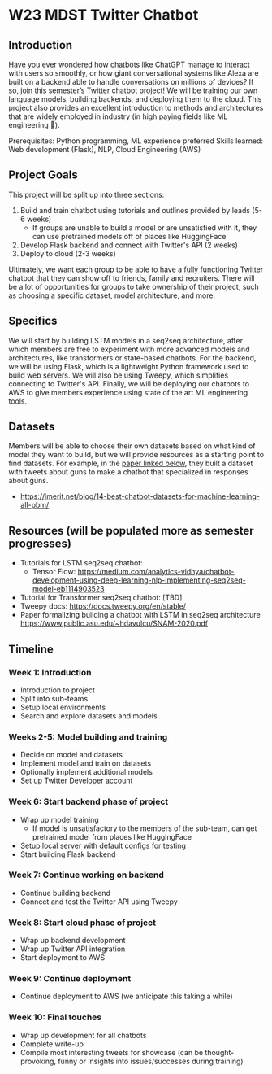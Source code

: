 # W23 MDST Twitter Chatbot

## Introduction
Have you ever wondered how chatbots like ChatGPT manage to interact with users so smoothly, or how giant conversational systems like Alexa are built on a backend able to handle conversations on millions of devices? If so, join this semester’s Twitter chatbot project! We will be training our own language models, building backends, and deploying them to the cloud. This project also provides an excellent introduction to methods and architectures that are widely employed in industry (in high paying fields like ML engineering 👀).

Prerequisites: Python programming, ML experience preferred
Skills learned: Web development (Flask), NLP, Cloud Engineering (AWS)

## Project Goals
This project will be split up into three sections:
1. Build and train chatbot using tutorials and outlines provided by leads (5-6 weeks)
    - If groups are unable to build a model or are unsatisfied with it, they can use pretrained models off of places like HuggingFace
2. Develop Flask backend and connect with Twitter's API (2 weeks)
3. Deploy to cloud (2-3 weeks)

Ultimately, we want each group to be able to have a fully functioning Twitter chatbot that they can show off to friends, family and recruiters. There will be a lot of opportunities for groups to take ownership of their project, such as choosing a specific dataset, model architecture, and more. 

## Specifics
We will start by building LSTM models in a seq2seq architecture, after which members are free to experiment with more advanced models and architectures, like transformers or state-based chatbots. For the backend, we will be using Flask, which is a lightweight Python framework used to build web servers. We will also be using Tweepy, which simplifies connecting to Twitter's API. Finally, we will be deploying our chatbots to AWS to give members experience using state of the art ML engineering tools.

## Datasets
Members will be able to choose their own datasets based on what kind of model they want to build, but we will provide resources as a starting point to find datasets. For example, in the [paper linked below](https://www.public.asu.edu/~hdavulcu/SNAM-2020.pdf), they built a dataset with tweets about guns to make a chatbot that specialized in responses about guns. 
- https://imerit.net/blog/14-best-chatbot-datasets-for-machine-learning-all-pbm/ 

## Resources (will be populated more as semester progresses)
- Tutorials for LSTM seq2seq chatbot:
  - Tensor Flow: https://medium.com/analytics-vidhya/chatbot-development-using-deep-learning-nlp-implementing-seq2seq-model-eb1114903523
- Tutorial for Transformer seq2seq chatbot: [TBD]
- Tweepy docs: https://docs.tweepy.org/en/stable/ 
- Paper formalizing building a chatbot with LSTM in seq2seq architecture https://www.public.asu.edu/~hdavulcu/SNAM-2020.pdf

## Timeline
### Week 1: Introduction
- Introduction to project
- Split into sub-teams
- Setup local environments
- Search and explore datasets and models

### Weeks 2-5: Model building and training
- Decide on model and datasets
- Implement model and train on datasets
- Optionally implement additional models
- Set up Twitter Developer account

### Week 6: Start backend phase of project
- Wrap up model training
  - If model is unsatisfactory to the members of the sub-team, can get pretrained model from places like HuggingFace
- Setup local server with default configs for testing
- Start building Flask backend

### Week 7: Continue working on backend
- Continue building backend
- Connect and test the Twitter API using Tweepy

### Week 8: Start cloud phase of project
- Wrap up backend development
- Wrap up Twitter API integration
- Start deployment to AWS

### Week 9: Continue deployment
- Continue deployment to AWS (we anticipate this taking a while)

### Week 10: Final touches
- Wrap up development for all chatbots
- Complete write-up
- Compile most interesting tweets for showcase (can be thought-provoking, funny or insights into issues/successes during training)
